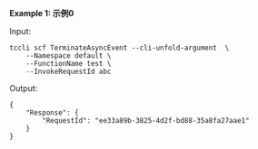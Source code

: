 **Example 1: 示例0**



Input: 

```
tccli scf TerminateAsyncEvent --cli-unfold-argument  \
    --Namespace default \
    --FunctionName test \
    --InvokeRequestId abc
```

Output: 
```
{
    "Response": {
        "RequestId": "ee33a89b-3825-4d2f-bd88-35a8fa27aae1"
    }
}
```

